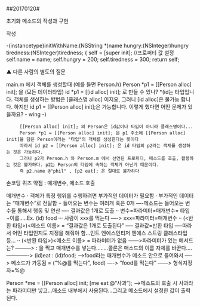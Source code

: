 ##20170120#

 초기화 메소드의 작성과 구현 

작성

-(instancetype)initWithName:(NSString *)name
                     hungry:(NSInteger)hungry
                  tiredness:(NSInteger)tiredness;
{
    self = [super init];
    //프로퍼티 값 설정
    self.name = name;
    self.hungry = 200;
    self.tiredness = 300;
    return self;




▲ 다른 사람의 별도의 질문

main.m 에서 객체를 생성할때 (예를 들면 Person.h)
         Person *p1 = [[Person alloc] init]; 을
         (모든 데이터타입) id *p1 = [[id alloc] init]; 로 만들 수 있나?
         *(id는 타입입니다. 객체를 생성하는 방법은 [클래스명 alloc] 이지요, 그러니 [id alloc]은 불가능 합니다.
         하지만 id p1 = [[Person alloc] init];은 가능합니다. 이렇게 했다면 어떤 문제가 있을까요? - wing -)
         
         [[Person alloc] init]; 의 Person은 id값이나 타입이 아니라 클래스명이다...
         Person *p1 = [[Person alloc] init]; 은 p1 주소에 [[Person alloc] init]을 담은 Person이라는 "타입"의 객체를 생성한다는 뜻이다
         따라서 id p2 = [[Person alloc] init]; 은 id 타입의 p2라는 객체를 생성하는 것은 가능하다.
         그러나 p2가 Person.h 와 Person.m 에서 선언된 프로퍼티, 메소드를 호출, 활용하는 것은 불가하다. p2는 Person의 타입에 속하는 객체가 아닌기 때문이다. 
         즉 p2.name @"phil" , [p2 eat]; 은 절대로 불가하다
         

손코딩 퀴즈
약점 : 매개변수, 메소드 호출

매개변수 
· 객체가 특정 행위를 수행하려면 부가적인 데이터가 필요함
· 부가적인 데이터는 “매개변수”로 전달함
·· 들어오는 변수는 여러개 혹은 0개 —-메소드는 들어오는 변수들 통해서 행동 및 연산 —- 결과값은 1개로 도출
·· 변수=파라미터=매개변수= 타입+이름…..Ex.  (id) food
··· 사람이 xxx를 먹는다 —-> xxx=파라미터=매개변수
·· (<반환 타입>)<메소드 이름> = “결과값은 1개로 도출된다” —- 결과값=반환 타입 —-따라서 어떤 타입인지도 지정을 해줘야 함…인트 엔에스인티저 엔에스 스트링 클래스타입 등…
·· (<반환 타입>)<메소드 이름>  = 파라미터가 없음
——>파라미터가 있는 메서드는? 
———> : 을 찍고 매개변수를 넣는다……..콜론은 매소드의 이름 자체를 바꾼다….
————-> (id)eat : (id)food; 
—->food라는 매개변수가 메소드 안으로 들어와서 —-> 메소드가 가동됨 = (“%@를 먹는다”, food) —-> “food를 먹는다” 
——> 형식지정자=%@ 

Person *me = [[Person alloc] init;
[me eat:@“사과”];
—->메소드의 호출 시 사과라는 파라미터만 넣고…매소드 내부에서 사용된다…그리고 메소드에서 설정한 값이 출력된다.